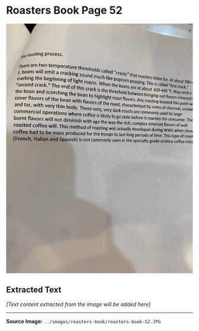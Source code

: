 # Roasters Book Page 52

![Roasters Book Page 52](../images/roasters-book/roasters-book-52.JPG)

## Extracted Text

*[Text content extracted from the image will be added here]*

---

**Source Image:** `../images/roasters-book/roasters-book-52.JPG`
